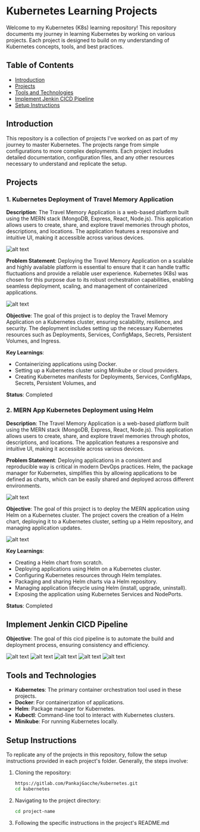# Kubernetes Learning Projects

Welcome to my Kubernetes (K8s) learning repository! This repository documents my journey in learning Kubernetes by working on various projects. Each project is designed to build on my understanding of Kubernetes concepts, tools, and best practices. 

## Table of Contents
- [Introduction](#introduction)
- [Projects](#projects)
- [Tools and Technologies](#tools-and-technologies)
- [Implement Jenkin CICD Pipeline](#implement-jenkin-cicd-pipeline)
- [Setup Instructions](#setup-instructions)


## Introduction

This repository is a collection of projects I've worked on as part of my journey to master Kubernetes. The projects range from simple configurations to more complex deployments. Each project includes detailed documentation, configuration files, and any other resources necessary to understand and replicate the setup.

## Projects

### 1. Kubernetes Deployment of Travel Memory Application
**Description**: The Travel Memory Application is a web-based platform built using the MERN stack (MongoDB, Express, React, Node.js). This application allows users to create, share, and explore travel memories through photos, descriptions, and locations. The application features a responsive and intuitive UI, making it accessible across various devices.

![alt text](READMEFile_Images/image.png)

**Problem Statement**: Deploying the Travel Memory Application on a scalable and highly available platform is essential to ensure that it can handle traffic fluctuations and provide a reliable user experience. Kubernetes (K8s) was chosen for this purpose due to its robust orchestration capabilities, enabling seamless deployment, scaling, and management of containerized applications.

![alt text](READMEFile_Images/image-1.png)

**Objective**: The goal of this project is to deploy the Travel Memory Application on a Kubernetes cluster, ensuring scalability, resilience, and security. The deployment includes setting up the necessary Kubernetes resources such as Deployments, Services, ConfigMaps, Secrets, Persistent Volumes, and Ingress.

**Key Learnings**:
- Containerizing applications using Docker.
- Setting up a Kubernetes cluster using Minikube or cloud providers.
- Creating Kubernetes manifests for Deployments, Services, ConfigMaps, Secrets, Persistent Volumes, and 

**Status**: Completed

### 2. MERN App Kubernetes Deployment using Helm

**Description**: The Travel Memory Application is a web-based platform built using the MERN stack (MongoDB, Express, React, Node.js). This application allows users to create, share, and explore travel memories through photos, descriptions, and locations. The application features a responsive and intuitive UI, making it accessible across various devices.

**Problem Statement**: Deploying applications in a consistent and reproducible way is critical in modern DevOps practices. Helm, the package manager for Kubernetes, simplifies this by allowing applications to be defined as charts, which can be easily shared and deployed across different environments.

![alt text](READMEFile_Images/image-2.png)

**Objective**: The goal of this project is to deploy the MERN application using Helm on a Kubernetes cluster. The project covers the creation of a Helm chart, deploying it to a Kubernetes cluster, setting up a Helm repository, and managing application updates.

![alt text](READMEFile_Images/image-3.png)

**Key Learnings**:
  - Creating a Helm chart from scratch.
  - Deploying applications using Helm on a Kubernetes cluster.
  - Configuring Kubernetes resources through Helm templates.
  - Packaging and sharing Helm charts via a Helm repository.
  - Managing application lifecycle using Helm (install, upgrade, uninstall).
  - Exposing the application using Kubernetes Services and NodePorts.

**Status**: Completed

## Implement Jenkin CICD Pipeline

**Objective**: The goal of this cicd pipeline is to automate the build and deployment process, ensuring consistency and efficiency.

![alt text](READMEFile_Images/image-7.png)
![alt text](READMEFile_Images/image-6.png)
![alt text](READMEFile_Images/image-4.png)
![alt text](READMEFile_Images/image-5.png)
![alt text](READMEFile_Images/image-8.png)

## Tools and Technologies

- **Kubernetes**: The primary container orchestration tool used in these projects.
- **Docker**: For containerization of applications.
- **Helm**: Package manager for Kubernetes.
- **Kubectl**: Command-line tool to interact with Kubernetes clusters.
- **Minikube**: For running Kubernetes locally.


## Setup Instructions

To replicate any of the projects in this repository, follow the setup instructions provided in each project's folder. Generally, the steps involve:

1. Cloning the repository:
    ```bash
    https://gitlab.com/PankajGacche/kubernetes.git
    cd kubernetes
    ```
2. Navigating to the project directory:
    ```bash
    cd project-name
    ```
3. Following the specific instructions in the project's README.md

